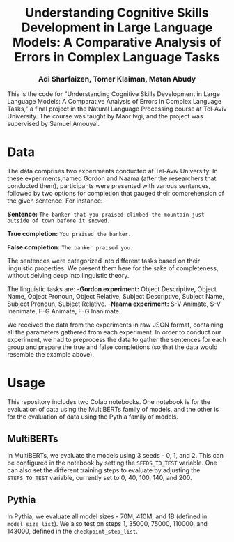 <h1 align="center"> Understanding Cognitive Skills Development in Large Language Models: A Comparative Analysis of Errors in Complex Language Tasks </h1>
<h3 align="center">Adi Sharfaizen, Tomer Klaiman, Matan Abudy</h3>
This is the code for "Understanding Cognitive Skills Development in Large Language Models: A Comparative Analysis of Errors in Complex Language Tasks," a final project in the Natural Language Processing course at Tel-Aviv University. The course was taught by Maor Ivgi, and the project was supervised by Samuel Amouyal.

# Data

The data comprises two experiments conducted at Tel-Aviv University. In these experiments,named Gordon and Naama (after the researchers that conducted them), participants were presented with various sentences, followed by two options for completion that gauged their comprehension of the given sentence. For instance:

**Sentence:** `The banker that you praised climbed the mountain just outside of town before it snowed.`

**True completion:** `You praised the banker.`

**False completion:** `The banker praised you.`

The sentences were categorized into different tasks based on their linguistic properties. We present them here for the sake of completeness, without delving deep into linguistic theory.

The linguistic tasks are:
-**Gordon experiment:** Object Descriptive, Object Name, Object Pronoun, Object Relative, Subject Descriptive, Subject Name, Subject Pronoun, Subject Relative.
-**Naama experiment:** S-V Animate, S-V Inanimate, F-G Animate, F-G Inanimate.

We received the data from the experiments in raw JSON format, containing all the parameters gathered from each experiment. In order to conduct our experiment, we had to preprocess the data to gather the sentences for each group and prepare the true and false completions (so that the data would resemble the example above).


# Usage

This repository includes two Colab notebooks. One notebook is for the evaluation of data using the MultiBERTs family of
models, and the other is for the evaluation of data using the Pythia family of models.

## MultiBERTs
In MultiBERTs, we evaluate the models using 3 seeds - 0, 1, and 2. This can be configured in the notebook by setting
the `SEEDS_TO_TEST` variable. One can also set the different training steps to evaluate by adjusting the `STEPS_TO_TEST`
variable, currently set to 0, 40, 100, 140, and 200.

## Pythia
In Pythia, we evaluate all model sizes - 70M, 410M, and 1B (defined in `model_size_list`). We also test on steps 1,
35000, 75000, 110000, and 143000, defined in the `checkpoint_step_list`.
